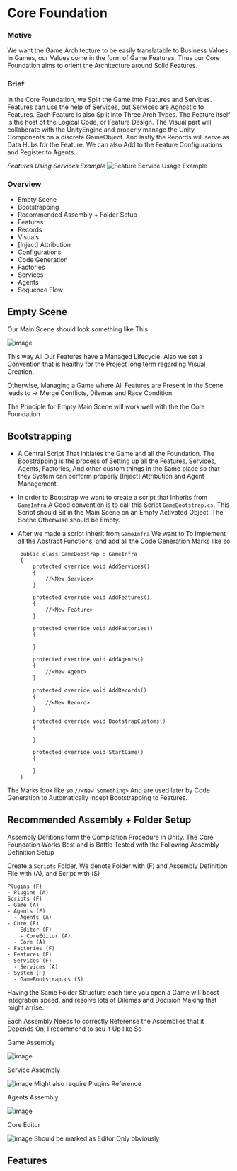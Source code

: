 # Core Foundation

### Motive
We want the Game Architecture to be easily translatable to Business Values. In Games, our Values come in the form of Game Features. Thus our Core Foundation aims to orient the Architecture around Solid Features.

### Brief
In the Core Foundation, we Split the Game into Features and Services. Features can use the help of Services, but Services are Agnostic to Features. Each Feature is also Split into Three Arch Types. The Feature itself is the host of the Logical Code, or Feature Design. The Visual part will collaborate with the UnityEngine and properly manage the Unity Components on a discrete GameObject. And lastly the Records will serve as Data Hubs for the Feature. We can also Add to the Feature Configurations and Register to Agents.

_Features Using Services Example_
![Feature Service Usage Example](https://github.com/user-attachments/assets/c9a4434f-1e49-4ed4-b5b5-a8d3edda5563)

### Overview
- Empty Scene
- Bootstrapping
- Recommended Assembly + Folder Setup
- Features
- Records
- Visuals
- [Inject] Attribution
- Configurations
- Code Generation
- Factories
- Services
- Agents
- Sequence Flow


## Empty Scene
Our Main Scene should look something like This

![image](https://github.com/user-attachments/assets/7c7bb840-ca26-434a-ba72-3dc581d2289b)

This way All Our Features have a Managed Lifecycle.
Also we set a Convention that is healthy for the Project long term regarding Visual Creation.

Otherwise, Managing a Game where All Features are Present in the Scene leads to -> Merge Conflicts, Dilemas and Race Condition.

The Principle for Empty Main Scene will work well with the the Core Foundation



## Bootstrapping

- A Central Script That Initiates the Game and all the Foundation. The Boostrapping is the process of Setting up all the Features, Services, Agents, Factories, And other custom things in the Same place so that they System can perform properly [Inject] Attribution and Agent Management. 

- In order to Bootstrap we want to create a script that Inherits from `GameInfra` A Good convention is to call this Script `GameBootstrap.cs`. This Script should Sit in the Main Scene on an Empty Activated Object. The Scene Otherwise should be Empty.

- After we made a script inherit from `GameInfra` We want to To Implement all the Abstract Functions, and add all the Code Generation Marks like so

```
    public class GameBoostrap : GameInfra
    {
        protected override void AddServices()
        {
            //<New Service>
        }

        protected override void AddFeatures()
        {
            //<New Feature>
        }

        protected override void AddFactories()
        {
            
        }

        protected override void AddAgents()
        {
            //<New Agent>
        }

        protected override void AddRecords()
        {
            //<New Record>
        }

        protected override void BootstrapCustoms()
        {

        }

        protected override void StartGame()
        {
            
        }
    }
```

The Marks look like so `//<New Something>` And are used later by Code Generation to Automatically incept Bootstrapping to Features.

## Recommended Assembly + Folder Setup

Assembly Defitions form the Compilation Procedure in Unity. The Core Foundation Works Best and is Battle Tested with the Following Assembly Definition Setup

Create a `Scripts` Folder, We denote Folder with (F) and Assembly Definition File with (A), and Script with (S)

```
Plugins (F)
- Plugins (A)
Scripts (F)
- Game (A)
- Agents (F)
  - Agents (A)
- Core (F)
  - Editor (F)
    - CoreEditor (A)
  - Core (A)
- Factories (F)
- Features (F)
- Services (F)
  - Services (A)
- System (F)
  - GameBootstrap.cs (S)
```


Having the Same Folder Structure each time you open a Game will boost integration speed, and resolve lots of Dilemas and Decision Making that might arrise.

Each Assembly Needs to correctly Referense the Assemblies that it Depends On, I recommend to seu it Up like So

Game Assembly

![image](https://github.com/user-attachments/assets/c3f0a6ce-1074-4137-82de-0cef7b3a9661)

Service Assembly

![image](https://github.com/user-attachments/assets/82fb3e32-a245-4d93-9024-14aaa4460fcb)
Might also require Plugins Reference

Agents Assembly

![image](https://github.com/user-attachments/assets/ab955e84-ea2d-4155-8b6c-da330fe1c2b2)

Core Editor

![image](https://github.com/user-attachments/assets/dd60006f-cb7c-4a1d-9df8-38e48dc87c41)
Should be marked as Editor Only obviously

## Features
